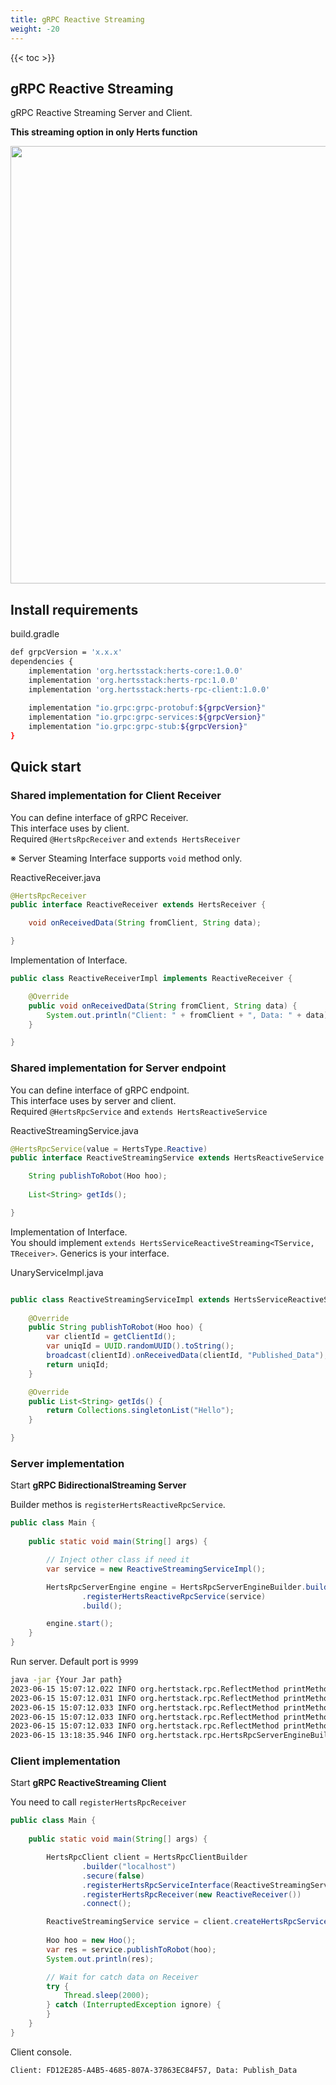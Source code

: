 ```yaml
---
title: gRPC Reactive Streaming
weight: -20
---
```


<!--more-->

{{< toc >}}

## gRPC Reactive Streaming

gRPC Reactive Streaming Server and Client.

**This streaming option in only Herts function**

<img src="/img09.png" width="700"/>

## Install requirements

build.gradle
```bash
def grpcVersion = 'x.x.x'
dependencies {
    implementation 'org.hertsstack:herts-core:1.0.0'
    implementation 'org.hertsstack:herts-rpc:1.0.0'
    implementation 'org.hertsstack:herts-rpc-client:1.0.0'
    
    implementation "io.grpc:grpc-protobuf:${grpcVersion}"
    implementation "io.grpc:grpc-services:${grpcVersion}"
    implementation "io.grpc:grpc-stub:${grpcVersion}"
}
```

## Quick start

### Shared implementation for Client Receiver

You can define interface of gRPC Receiver.  
This interface uses by client.  
Required `@HertsRpcReceiver` and `extends HertsReceiver`

※ Server Steaming Interface supports `void` method only.

ReactiveReceiver.java
```java
@HertsRpcReceiver
public interface ReactiveReceiver extends HertsReceiver {

    void onReceivedData(String fromClient, String data);

}
```

Implementation of Interface.  

```java
public class ReactiveReceiverImpl implements ReactiveReceiver {

    @Override
    public void onReceivedData(String fromClient, String data) {
        System.out.println("Client: " + fromClient + ", Data: " + data);
    }

}
```

### Shared implementation for Server endpoint

You can define interface of gRPC endpoint.  
This interface uses by server and client.  
Required `@HertsRpcService` and `extends HertsReactiveService`

ReactiveStreamingService.java
```java
@HertsRpcService(value = HertsType.Reactive)
public interface ReactiveStreamingService extends HertsReactiveService {

    String publishToRobot(Hoo hoo);
    
    List<String> getIds();

}
```

Implementation of Interface.  
You should implement `extends HertsServiceReactiveStreaming<TService, TReceiver>`. Generics is your interface.

UnaryServiceImpl.java
```java

public class ReactiveStreamingServiceImpl extends HertsServiceReactiveStreaming<ReactiveStreamingService, ReactiveReceiver> implements ReactiveStreamingService {
    
    @Override
    public String publishToRobot(Hoo hoo) {
        var clientId = getClientId();
        var uniqId = UUID.randomUUID().toString();
        broadcast(clientId).onReceivedData(clientId, "Published_Data");
        return uniqId;
    }

    @Override
    public List<String> getIds() {
        return Collections.singletonList("Hello");
    }

}
```

### Server implementation

Start **gRPC BidirectionalStreaming Server**

Builder methos is `registerHertsReactiveRpcService`.

```java
public class Main {
  
    public static void main(String[] args) {

        // Inject other class if need it
        var service = new ReactiveStreamingServiceImpl();

        HertsRpcServerEngine engine = HertsRpcServerEngineBuilder.builder()
                .registerHertsReactiveRpcService(service)
                .build();

        engine.start();
    }
}
```

Run server. Default port is `9999`
```bash
java -jar {Your Jar path}
2023-06-15 15:07:12.022 INFO org.hertstack.rpc.ReflectMethod printMethodName ReactiveStreaming stats
2023-06-15 15:07:12.031 INFO org.hertstack.rpc.ReflectMethod printMethodName ReactiveStreaming/registerReceiver
2023-06-15 15:07:12.033 INFO org.hertstack.rpc.ReflectMethod printMethodName ReactiveStreamingService stats
2023-06-15 15:07:12.033 INFO org.hertstack.rpc.ReflectMethod printMethodName ReactiveStreamingService/publishToRobot
2023-06-15 15:07:12.033 INFO org.hertstack.rpc.ReflectMethod printMethodName ReactiveStreamingService/getIds
2023-06-15 13:18:35.946 INFO org.hertstack.rpc.HertsRpcServerEngineBuilder start Started Herts RPC server. gRPC type Reactive Port 9999
```

### Client implementation

Start **gRPC ReactiveStreaming Client**

You need to call `registerHertsRpcReceiver`

```java
public class Main {
  
    public static void main(String[] args) {

        HertsRpcClient client = HertsRpcClientBuilder
                .builder("localhost")
                .secure(false)
                .registerHertsRpcServiceInterface(ReactiveStreamingService.class)
                .registerHertsRpcReceiver(new ReactiveReceiver())
                .connect();

        ReactiveStreamingService service = client.createHertsRpcService(ReactiveStreamingService.java);
        
        Hoo hoo = new Hoo();
        var res = service.publishToRobot(hoo);
        System.out.println(res);

        // Wait for catch data on Receiver
        try {
            Thread.sleep(2000);
        } catch (InterruptedException ignore) {
        }
    }
}
```

Client console.
```bash
Client: FD12E285-A4B5-4685-807A-37863EC84F57, Data: Publish_Data
```
